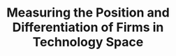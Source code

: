 ---
layout: default
citation: Arts, Sam, Cassiman, Bruno, & Hou, Jianan. (2023). Measuring the Position
  and Differentiation of Firms in Technology Space [Data set]. Zenodo. https://doi.org/10.5281/zenodo.5172146
code: https://github.com/JiananHou429/measuring-the-position-of-firms-in-technology-space
contributors: Sam Arts, Bruno Cassiman, Jianan Hou
cost: none
description: Although the rate of invention by firms and the effect on firm performance
  have been central themes in economics and strategy, the position and differentiation
  of invention by firms have received less attention. We develop a method to characterize
  a firm’s technology portfolio based on the semantic content of patents that allows
  us to map a firm’s unique spatial position relative to every other firm in technology
  space and to measure the overall differentiation of a firm’s technology portfolio.
  Using a large panel of U.S. public firms from 1980 to 2015, we illustrate that technology
  differentiation has a strong positive correlation with firm performance, particularly
  in research and development-intensive industries and industries with strong product
  market rivalry. We also show that technology differentiation is associated with
  subsequent differentiation from competitors in the product market and a reduction
  in outgoing technology spillovers to other firms. We provide open access to code
  and data to characterize the technology portfolio of firms and to measure the technological
  position and differentiation of U.S. public firms.
doi: https://doi.org/10.5281/zenodo.5172145
last_edit: Thu, 21 Sep 2023 16:18:23 GMT
location: https://zenodo.org/record/5172146
open_access: 'TRUE'
related_publications: Arts S, Cassiman B, Hou J. (2023). Position and Differentiation
  of Firms in Technology Space. Forthcoming Management Science. https://doi.org/10.1287/mnsc.2023.00282
shortname: firm_differentiation
tags:
- differentiation
- semantic analysis
- competition
terms_of_use: Creative Commons Attribution Non Commercial 1.0 Generic
timeframe: 1980-2015
title: Measuring the Position and Differentiation of Firms in Technology Space
uuid: 1983b9ee-f07a-479d-987d-839e7dfa45c0
---